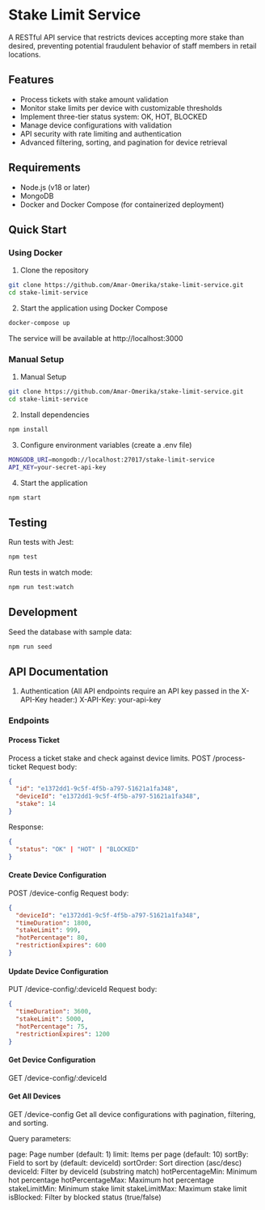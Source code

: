 # Stake Limit Service

A RESTful API service that restricts devices accepting more stake than desired, preventing potential fraudulent behavior of staff members in retail locations.

## Features

- Process tickets with stake amount validation
- Monitor stake limits per device with customizable thresholds
- Implement three-tier status system: OK, HOT, BLOCKED
- Manage device configurations with validation
- API security with rate limiting and authentication
- Advanced filtering, sorting, and pagination for device retrieval

## Requirements

- Node.js (v18 or later)
- MongoDB
- Docker and Docker Compose (for containerized deployment)

## Quick Start

### Using Docker

1. Clone the repository
```bash
git clone https://github.com/Amar-Omerika/stake-limit-service.git
cd stake-limit-service
```

2. Start the application using Docker Compose
```bash
docker-compose up
```
The service will be available at http://localhost:3000

### Manual Setup

1. Manual Setup
```bash
git clone https://github.com/Amar-Omerika/stake-limit-service.git
cd stake-limit-service
```

2. Install dependencies
```bash
npm install
```

3. Configure environment variables (create a .env file)
```bash
MONGODB_URI=mongodb://localhost:27017/stake-limit-service
API_KEY=your-secret-api-key
```

4. Start the application
```bash
npm start
```

## Testing
Run tests with Jest:
```bash
npm test
```
Run tests in watch mode:
```bash
npm run test:watch
```

## Development
Seed the database with sample data:
```bash
npm run seed
```

## API Documentation

1. Authentication 
(All API endpoints require an API key passed in the X-API-Key header:)
X-API-Key: your-api-key

### Endpoints

#### Process Ticket

Process a ticket stake and check against device limits.
POST /process-ticket
Request body:
```json
{
  "id": "e1372dd1-9c5f-4f5b-a797-51621a1fa348",
  "deviceId": "e1372dd1-9c5f-4f5b-a797-51621a1fa348",
  "stake": 14
}
```
Response:
```json
{
  "status": "OK" | "HOT" | "BLOCKED"
}
```

#### Create Device Configuration
POST /device-config
Request body:
```json
{
  "deviceId": "e1372dd1-9c5f-4f5b-a797-51621a1fa348", 
  "timeDuration": 1800,
  "stakeLimit": 999,
  "hotPercentage": 80,
  "restrictionExpires": 600
}
```

#### Update Device Configuration
PUT /device-config/:deviceId
Request body:
```json
{
  "timeDuration": 3600,
  "stakeLimit": 5000,
  "hotPercentage": 75,
  "restrictionExpires": 1200
}
```
#### Get Device Configuration
GET /device-config/:deviceId

#### Get All Devices
GET /device-config
Get all device configurations with pagination, filtering, and sorting.

Query parameters:

page: Page number (default: 1)
limit: Items per page (default: 10)
sortBy: Field to sort by (default: deviceId)
sortOrder: Sort direction (asc/desc)
deviceId: Filter by deviceId (substring match)
hotPercentageMin: Minimum hot percentage
hotPercentageMax: Maximum hot percentage
stakeLimitMin: Minimum stake limit
stakeLimitMax: Maximum stake limit
isBlocked: Filter by blocked status (true/false)